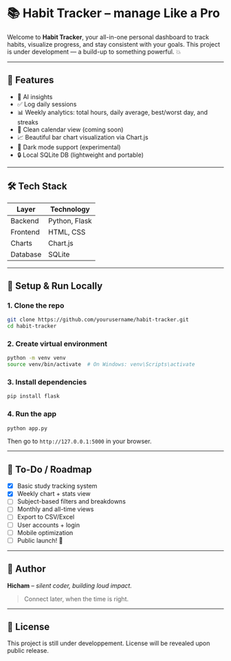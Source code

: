 # 📚 Habit Tracker – manage Like a Pro

Welcome to **Habit Tracker**, your all-in-one personal dashboard to track  habits, visualize progress, and stay consistent with your goals. This project is under development — a build-up to something powerful. 💥

---

## 🚀 Features

* 🧠 AI insights
* ✅ Log daily  sessions
* 📊 Weekly analytics: total hours, daily average, best/worst day, and streaks
* 📅 Clean calendar view (coming soon)
* 📈 Beautiful bar chart visualization via Chart.js
* 🌙 Dark mode support (experimental)
* 🔒 Local SQLite DB (lightweight and portable)  

---

## 🛠 Tech Stack

| Layer    | Technology    |
| -------- | ------------- |
| Backend  | Python, Flask |
| Frontend | HTML, CSS     |
| Charts   | Chart.js      |
| Database | SQLite        |

---

## 🔧 Setup & Run Locally

### 1. Clone the repo

```bash
git clone https://github.com/yourusername/habit-tracker.git
cd habit-tracker
```

### 2. Create virtual environment

```bash
python -m venv venv
source venv/bin/activate  # On Windows: venv\Scripts\activate
```

### 3. Install dependencies

```bash
pip install flask
```

### 4. Run the app

```bash
python app.py
```

Then go to `http://127.0.0.1:5000` in your browser.

---

## 📌 To-Do / Roadmap

* [x] Basic study tracking system
* [x] Weekly chart + stats view
* [ ] Subject-based filters and breakdowns
* [ ] Monthly and all-time views
* [ ] Export to CSV/Excel
* [ ] User accounts + login
* [ ] Mobile optimization
* [ ] Public launch! 🎉

---

## 👤 Author

**Hicham** – *silent coder, building loud impact.*

> Connect later, when the time is right.

---

## 📢 License

This project is still under developpement. License will be revealed upon public release.
